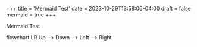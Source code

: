 +++
title = 'Mermaid Test'
date = 2023-10-29T13:58:06-04:00
draft = false
mermaid = true
+++

Mermaid Test

<div class="mermaid">
flowchart LR
	Up --> Down --> Left --> Right
</div>
